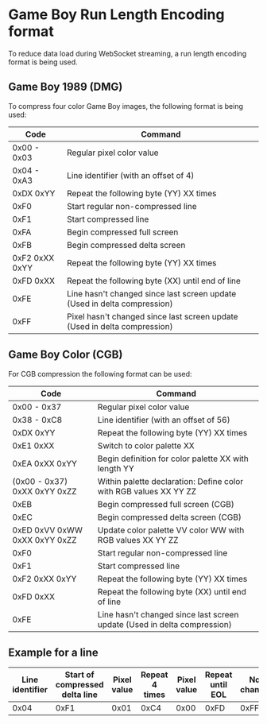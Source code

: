 # Game Boy Run Length Encoding format

To reduce data load during WebSocket streaming, a run length encoding format is being used.

## Game Boy 1989 (DMG)
To compress four color Game Boy images, the following format is being used:

| Code           | Command                                                                   |
|----------------|---------------------------------------------------------------------------|
| 0x00 - 0x03    | Regular pixel color value                                                 |
| 0x04 - 0xA3    | Line identifier (with an offset of 4)                                     |
| 0xDX 0xYY      | Repeat the following byte (YY) XX times                                   |
| 0xF0           | Start regular non-compressed line                                         |
| 0xF1           | Start compressed line                                                     |
| 0xFA           | Begin compressed full screen                                              |
| 0xFB           | Begin compressed delta screen                                             |
| 0xF2 0xXX 0xYY | Repeat the following byte (YY) XX times                                   |
| 0xFD 0xXX      | Repeat the following byte (XX) until end of line                          |
| 0xFE           | Line hasn't changed since last screen update (Used in delta compression)  |
| 0xFF           | Pixel hasn't changed since last screen update (Used in delta compression) |


## Game Boy Color (CGB)
For CGB compression the following format can be used:

| Code                          | Command                                                                  |
|-------------------------------|--------------------------------------------------------------------------|
| 0x00 - 0x37                   | Regular pixel color value                                                |
| 0x38 - 0xC8                   | Line identifier (with an offset of 56)                                   |
| 0xDX 0xYY                     | Repeat the following byte (YY) XX times                                  |
| 0xE1 0xXX                     | Switch to color palette XX                                               |
| 0xEA 0xXX 0xYY                | Begin definition for color palette XX with length YY                     |
| (0x00 - 0x37) 0xXX 0xYY 0xZZ  | Within palette declaration: Define color with RGB values XX YY ZZ        |
| 0xEB                          | Begin compressed full screen (CGB)                                       |
| 0xEC                          | Begin compressed delta screen (CGB)                                      |
| 0xED 0xVV 0xWW 0xXX 0xYY 0xZZ | Update color palette VV color WW with RGB values XX YY ZZ                |
| 0xF0                          | Start regular non-compressed line                                        |
| 0xF1                          | Start compressed line                                                    |
| 0xF2 0xXX 0xYY                | Repeat the following byte (YY) XX times                                  |
| 0xFD 0xXX                     | Repeat the following byte (XX) until end of line                         |
| 0xFE                          | Line hasn't changed since last screen update (Used in delta compression) |


## Example for a line
| Line identifier | Start of compressed delta line | Pixel value | Repeat 4 times | Pixel value | Repeat until EOL | No change |
|-----------------|--------------------------------|-------------|----------------|-------------|------------------|-----------|
| 0x04            | 0xF1                           | 0x01        | 0xC4           | 0x00        | 0xFD             | 0xFF      |
